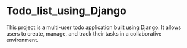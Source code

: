 # Todo_list_using_Django
This project is a multi-user todo application built using Django. It allows users to create, manage, and track their tasks in a collaborative environment.
